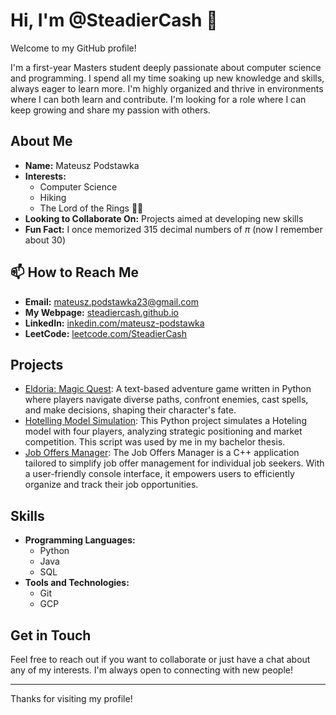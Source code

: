 # Hi, I'm @SteadierCash 👋
Welcome to my GitHub profile!

I'm a first-year Masters student deeply passionate about computer science and programming. I spend all my time soaking up new knowledge and skills, always eager to learn more. I'm highly organized and thrive in environments where I can both learn and contribute. I'm looking for a role where I can keep growing and share my passion with others.
## About Me
- **Name:** Mateusz Podstawka
- **Interests:** 
  - Computer Science
  - Hiking
  - The Lord of the Rings 🧙‍♂️
- **Looking to Collaborate On:** Projects aimed at developing new skills
- **Fun Fact:** I once memorized 315 decimal numbers of $\pi$ (now I remember about 30)

## 📫 How to Reach Me
- **Email:** [mateusz.podstawka23@gmail.com](mailto:mateusz.podstawka23@gmail.com)
- **My Webpage:** [steadiercash.github.io](https://steadiercash.github.io/)
- **LinkedIn:** [inkedin.com/mateusz-podstawka](https://www.linkedin.com/in/mateusz-podstawka-146454210/)
- **LeetCode:** [leetcode.com/SteadierCash](https://leetcode.com/u/SteadierCash/)

## Projects
- [Eldoria: Magic Quest](https://github.com/SteadierCash/My_Python_projects/tree/main/Eldoria): A text-based adventure game written in Python where players navigate diverse paths, confront enemies, cast spells, and make
decisions, shaping their character's fate.
- [Hotelling Model Simulation](https://github.com/SteadierCash/My_Python_projects/tree/main/Hotelling): This Python project simulates a Hoteling model with four players, analyzing strategic positioning and market competition. This script was used by me in my bachelor thesis.
- [Job Offers Manager](https://github.com/SteadierCash/My_cpp_projects/tree/master/job_tracker): The Job Offers Manager is a C++ application tailored to simplify job offer management for individual job seekers. With a user-friendly
console interface, it empowers users to efficiently organize and track their job opportunities.

## Skills
- **Programming Languages:**
  - Python
  - Java
  - SQL
- **Tools and Technologies:**
  - Git
  - GCP

## Get in Touch
Feel free to reach out if you want to collaborate or just have a chat about any of my interests. I'm always open to connecting with new people!

---

Thanks for visiting my profile!


<!---
SteadierCash/SteadierCash is a ✨ special ✨ repository because its `README.md` (this file) appears on your GitHub profile.
You can click the Preview link to take a look at your changes.
--->
